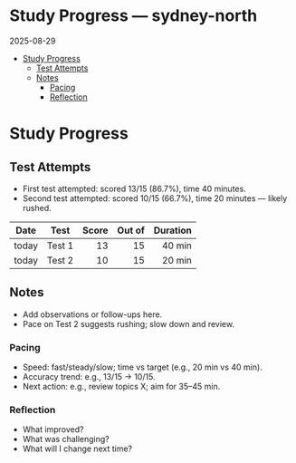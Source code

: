 # Study Progress — sydney-north

2025-08-29

- [Study Progress](#study-progress)
  - [Test Attempts](#test-attempts)
  - [Notes](#notes)
    - [Pacing](#pacing)
    - [Reflection](#reflection)

# Study Progress

## Test Attempts

- First test attempted: scored 13/15 (86.7%), time 40 minutes.
- Second test attempted: scored 10/15 (66.7%), time 20 minutes — likely
  rushed.

| Date  | Test   | Score | Out of | Duration |
|-------|--------|------:|-------:|---------:|
| today | Test 1 |    13 |     15 |   40 min |
| today | Test 2 |    10 |     15 |   20 min |

## Notes

- Add observations or follow-ups here.
- Pace on Test 2 suggests rushing; slow down and review.

### Pacing

- Speed: fast/steady/slow; time vs target (e.g., 20 min vs 40 min).
- Accuracy trend: e.g., 13/15 → 10/15.
- Next action: e.g., review topics X; aim for 35–45 min.

### Reflection

- What improved?
- What was challenging?
- What will I change next time?
